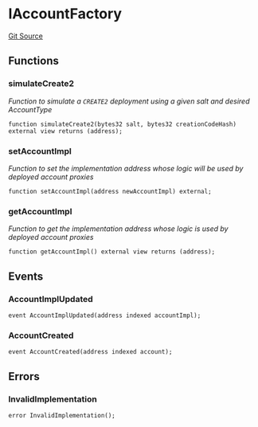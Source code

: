 # IAccountFactory
[Git Source](https://github.com/0xStation/0xrails/blob/491ae339f09853335dba9e897f46862d776d54b5/src/cores/account/factory/interface/IAccountFactory.sol)


## Functions
### simulateCreate2

*Function to simulate a `CREATE2` deployment using a given salt and desired AccountType*


```solidity
function simulateCreate2(bytes32 salt, bytes32 creationCodeHash) external view returns (address);
```

### setAccountImpl

*Function to set the implementation address whose logic will be used by deployed account proxies*


```solidity
function setAccountImpl(address newAccountImpl) external;
```

### getAccountImpl

*Function to get the implementation address whose logic is used by deployed account proxies*


```solidity
function getAccountImpl() external view returns (address);
```

## Events
### AccountImplUpdated

```solidity
event AccountImplUpdated(address indexed accountImpl);
```

### AccountCreated

```solidity
event AccountCreated(address indexed account);
```

## Errors
### InvalidImplementation

```solidity
error InvalidImplementation();
```

